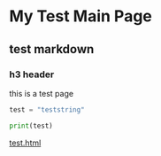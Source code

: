 # My Test Main Page

## test markdown

### h3 header

this is a test page 

``` python
test = "teststring"

print(test)
```

[test.html](./test.html)